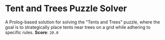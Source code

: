 # Tent and Trees Puzzle Solver

A Prolog-based solution for solving the "Tents and Trees" puzzle, where the goal is to strategically place tents near trees on a grid while adhering to specific rules.
**Score**:  `20.0`

